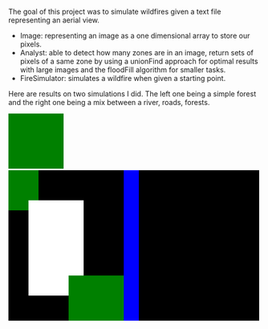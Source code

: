 The goal of this project was to simulate wildfires given a text file representing an aerial view.
 
- Image: representing an image as a one dimensional array to store our pixels.
- Analyst: able to detect how many zones are in an image, return sets of pixels of a same zone by using a unionFind approach for optimal results with large images and the floodFill algorithm for smaller tasks.
- FireSimulator: simulates a wildfire when given a starting point.

Here are results on two simulations I did. The left one being a simple forest and the right one being a mix between a river, roads, forests.

![](./images/simulation1.gif)
![](./images/simulation2.gif)
